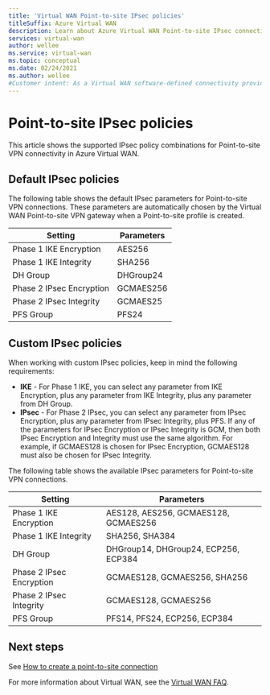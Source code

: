 ```yaml
---
title: 'Virtual WAN Point-to-site IPsec policies'
titleSuffix: Azure Virtual WAN
description: Learn about Azure Virtual WAN Point-to-site IPsec connectivity policies.
services: virtual-wan
author: wellee
ms.service: virtual-wan
ms.topic: conceptual
ms.date: 02/24/2021
ms.author: wellee
#Customer intent: As a Virtual WAN software-defined connectivity provider, I want to know the IPsec policies for point-to-site VPN
---
```


# Point-to-site IPsec policies

This article shows the supported IPsec policy combinations for Point-to-site VPN connectivity in Azure Virtual WAN.

## Default IPsec policies

The following table shows the default IPsec parameters for Point-to-site VPN connections. These parameters are automatically chosen by the Virtual WAN Point-to-site VPN gateway when a Point-to-site profile is created.

| Setting | Parameters |
|--- |--- |
| Phase 1 IKE Encryption | AES256 |
| Phase 1 IKE Integrity |  SHA256 |
| DH Group | DHGroup24 |
| Phase 2 IPsec Encryption | GCMAES256|
| Phase 2 IPsec Integrity | GCMAES25 |
| PFS Group |PFS24|

## Custom IPsec policies

When working with custom IPsec policies, keep in mind the following requirements:

* **IKE** - For Phase 1 IKE, you can select any parameter from IKE Encryption, plus any parameter from IKE Integrity, plus any parameter from DH Group.
* **IPsec** - For Phase 2 IPsec, you can select any parameter from IPsec Encryption, plus any parameter from IPsec Integrity, plus PFS. If any of the parameters for IPsec Encryption or IPsec Integrity is GCM, then both IPsec Encryption and Integrity must use the same algorithm. For example, if GCMAES128 is chosen for IPsec Encryption, GCMAES128 must also be chosen for IPsec Integrity.  

The following table shows the available IPsec parameters for Point-to-site VPN connections.

| Setting | Parameters |
|--- |--- |
| Phase 1 IKE Encryption | AES128, AES256, GCMAES128, GCMAES256 |
| Phase 1 IKE Integrity |  SHA256, SHA384 |
| DH Group | DHGroup14, DHGroup24, ECP256, ECP384 |
| Phase 2 IPsec Encryption | GCMAES128, GCMAES256, SHA256|
| Phase 2 IPsec Integrity | GCMAES128, GCMAES256 |
| PFS Group |PFS14, PFS24, ECP256, ECP384|

## Next steps

See [How to create a point-to-site connection](virtual-wan-point-to-site-portal.md)

For more information about Virtual WAN, see the [Virtual WAN FAQ](virtual-wan-faq.md).
